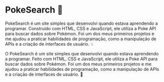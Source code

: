 # PokeSearch 🚀

PokeSearch é um site simples que desenvolvi quando estava aprendendo a programar.
Construído com HTML, CSS e JavaScript, ele utiliza a Poke API para buscar dados sobre Pokémon.
Foi um dos meus primeiros projetos e me ajudou a praticar habilidades de programação, como a manipulação de APIs e a criação de interfaces de usuário. 💡

O PokeSearch é um site simples que desenvolvi quando estava aprendendo a programar.
Feito com HTML, CSS e JavaScript, ele utiliza a Poke API para buscar dados sobre Pokémon.
Foi um dos meus primeiros projetos e me ajudou a praticar habilidades de programação, como a manipulação de APIs e a criação de interfaces de usuário. 🌟
